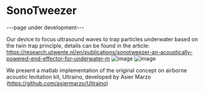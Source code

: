# SonoTweezer

---page under development---

Our device to focus ultrasound waves to trap particles underwater based on the twin trap principle, details can be found in the article: https://research.utwente.nl/en/publications/sonotweezer-an-acoustically-powered-end-effector-for-underwater-m
![image](https://github.com/user-attachments/assets/78862505-01fb-4b0e-a152-eaf3ce639b06)
![image](https://github.com/user-attachments/assets/e2daf78c-2b7b-4362-8626-9e322acdc4fd)


We present a matlab implementation of the original concept on airborne acoustic levitation kit, Ultraino, developed by Asier Marzo (https://github.com/asiermarzo/Ultraino)
